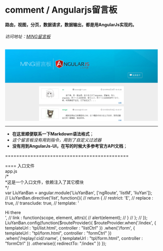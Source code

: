 # comment / Angularjs留言板
#### 路由，视图，分页，数据请求，数据输出，都是用AngularJs实现的。
###### 访问地址：[MING留言板](http://www.jmingzi.cn/demo/comment/src)
![MING留言板](./src/images/logo.png)

*********************************************

- **在这里顺便联系一下Markdown语法格式**；  
- *这个留言板没有用到指令，用到了自定义过滤器* 
- **没有用到AngularJs-UI，在写的时候大多参考官方API文档**；

============================================

==== 入口文件  
app.js     
	/*  
	*这是一个入口文件，依赖注入了其它模块  
	*/  
	var LiuYanBan = angular.module('LiuYanBan', ['ngRoute', 'listM', 'liuYan']);  
	// LiuYanBan.directive('list', function(){
	// 	return {
	// 		restrict: 'E',
	// 		replace : true,
	// 		transclude: true,
	// 		template: '<div>Hi there<span ng-transclude></span></div>',
	// 		link : function(scope, element, attrs){
	// 			alert(element);
	// 		}
	// 	};
	// });  
	LiuYanBan.config(function($routeProvider){
		$routeProvider.when('/index', {
			templateUrl : 'tpl/list.html',
			controller : "listCtrl"
			})
		.when('/form', {
			templateUrl : "tpl/form.html",
			controller : "formCtrl"
		})
		.when('/replay/:cid/:name', {
			templateUrl : "tpl/form.html",
			controller : "formCtrl"
		})
		.otherwise({
			redirectTo: "/index"
		})
	});
